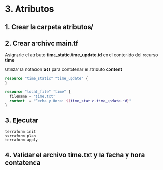 # 3. Atributos <!-- omit in TOC -->

## 1. Crear la carpeta atributos/

## 2. Crear archivo main.tf

Asignarle el atributo **time_static.time_update.id** en el contenido del recurso **time**

Utilizar la notación **${}** para contatenar el atributo **content**

```tf
resource "time_static" "time_update" {
}

resource "local_file" "time" {
  filename = "time.txt"
  content  = "Fecha y Hora: ${time_static.time_update.id}"
}
```

## 3. Ejecutar
```vim
terraform init
terraform plan
terraform apply
```

## 4. Validar el archivo time.txt y la fecha y hora contatenda
